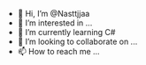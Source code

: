 - 👋 Hi, I’m @Nasttjjaa
- 👀 I’m interested in ...
- 🌱 I’m currently learning C#
- 💞️ I’m looking to collaborate on ...
- 📫 How to reach me ...

<!---
Nasttjjaa/Nasttjjaa is a ✨ special ✨ repository because its `README.md` (this file) appears on your GitHub profile.
You can click the Preview link to take a look at your changes.
--->
